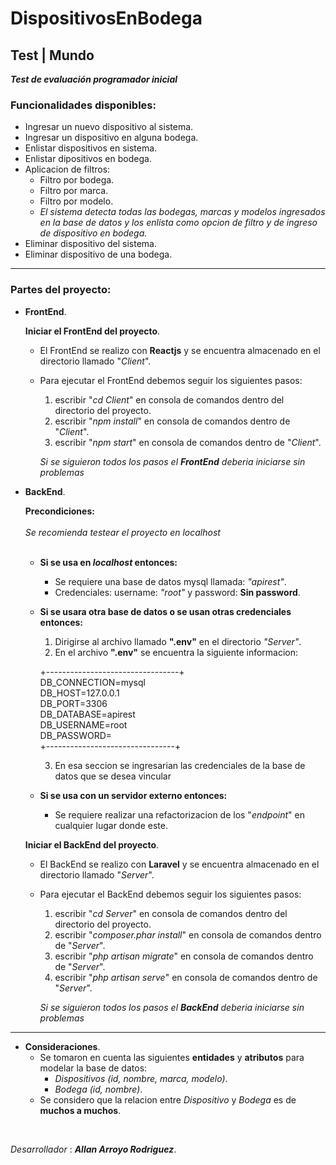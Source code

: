 # DispositivosEnBodega

## Test | Mundo

**_Test de evaluación programador inicial_**

### Funcionalidades disponibles:

- Ingresar un nuevo dispositivo al sistema.
- Ingresar un dispositivo en alguna bodega.
- Enlistar dispositivos en sistema.
- Enlistar dipositivos en bodega.
- Aplicacion de filtros:
    - Filtro por bodega.
    - Filtro por marca.
    - Filtro por modelo.
    - _El sistema detecta todas las bodegas, marcas y modelos ingresados en la base de datos y los enlista como opcion de filtro y de ingreso de dispositivo en bodega._
- Eliminar dispositivo del sistema.
- Eliminar dispositivo de una bodega.

______________________________________________________________________________________________________________________
### Partes del proyecto:

- __FrontEnd__.

    __Iniciar el FrontEnd del proyecto__.

    - El FrontEnd se realizo con __Reactjs__ y se encuentra almacenado en el directorio llamado "_Client_".
    - Para ejecutar el FrontEnd debemos seguir los siguientes pasos:
        1. escribir "_cd Client_" en consola de comandos dentro del directorio del proyecto.
        2. escribir "_npm install_" en consola de comandos dentro de "_Client_".
        3. escribir "_npm start_" en consola de comandos dentro de "_Client_".

        _Si se siguieron todos los pasos el __FrontEnd__ deberia iniciarse sin problemas_

- __BackEnd__.

    __Precondiciones:__ 
    <br/>
    <br/>
    _Se recomienda testear el proyecto en localhost_
    <br/>
    <br/>
    - __Si se usa en _localhost_ entonces:__ <br/>
        - Se requiere una base de datos mysql llamada: _"apirest"_. <br/>
        - Credenciales: username: _"root"_ y password: **Sin password**.

    - __Si se usara otra base de datos o se usan otras credenciales entonces:__ <br/>
        1. Dirigirse al archivo llamado __".env"__ en el directorio _"Server"_. <br/>
        2. En el archivo __".env"__ se encuentra la siguiente informacion: <br/> 

        +---------------------------------+<br/>
        DB_CONNECTION=mysql <br/>
        DB_HOST=127.0.0.1 <br/>
        DB_PORT=3306 <br/>
        DB_DATABASE=apirest <br/>
        DB_USERNAME=root <br/>
        DB_PASSWORD=
        <br/>+--------------------------------+<br/>

        3. En esa seccion se ingresarian las credenciales de la base de datos que se desea vincular <br/>

    - __Si se usa con un servidor externo entonces:__
        - Se requiere realizar una refactorizacion de los "_endpoint_" en cualquier lugar donde este. <br/>

    __Iniciar el BackEnd del proyecto__.

    - El BackEnd se realizo con __Laravel__ y se encuentra almacenado en el directorio llamado "_Server_".
    - Para ejecutar el BackEnd debemos seguir los siguientes pasos:
        1. escribir "_cd Server_" en consola de comandos dentro del directorio del proyecto.
        2. escribir "_composer.phar install_" en consola de comandos dentro de "_Server_".
        3. escribir "_php artisan migrate_" en consola de comandos dentro de "_Server_".
        4. escribir "_php artisan serve_" en consola de comandos dentro de "_Server_".

        _Si se siguieron todos los pasos el __BackEnd__ deberia iniciarse sin problemas_

______________________________________________________________________________________________________________________

- __Consideraciones__.
    - Se tomaron en cuenta las siguientes **entidades** y **atributos** para modelar la base de datos:
        - _Dispositivos (id, nombre, marca, modelo)_.
        - _Bodega (id, nombre)_.
    - Se considero que la relacion entre _Dispositivo_ y _Bodega_ es de **muchos a muchos**.
<br>

_Desarrollador_ : **_Allan Arroyo Rodriguez_**.